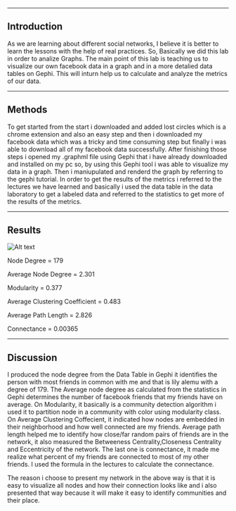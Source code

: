 
-------------
Introduction
-------------

As we are learning about different social networks, I believe it is better to learn the lessons with the help of real practices. So, Basically we did this lab in order to analize Graphs. The main point of this lab is teaching us to visualize our own facebook data in a graph and in a more detalied data tables on Gephi. This will inturn help us to calculate and analyze the metrics of our data.

--------
Methods
--------

To get started from the start i downloaded and added lost circles which is a chrome extension and also an easy step and then i downloaded my facebook data which was a tricky and time consuming step but finally i was able to download all of my facebook data successfully. After finishing those steps i opened my .graphml file using Gephi that i have already downloaded and installed on my pc so, by using this Gephi tool i was able to visualize my data in a graph. Then i maniupulated and renderd the graph by referring to the gephi tutorial. In order to get the results of the metrics i referred to the lectures we have learned and basically i used the data table in the data laboratory to get a labeled data and referred to the statistics to get more of the results of the metrics.


---------
Results
---------

![Alt text](C:\Users\test\Desktop\socialnets18\socialnets18\assignments\newfacebook.svg)  

Node Degree = 179

Average Node Degree = 2.301

Modularity = 0.377

Average Clustering Coefficient = 0.483

Average Path Length = 2.826

Connectance = 0.00365


------------
Discussion
------------

I produced the node degree from the Data Table  in Gephi it identifies the person with most friends in common with me and that is lily alemu with a degree of 179. The Average node degree as calculated from the statistics in Gephi determines the number of facebook friends that my friends have on average. On Modularity, it basically is a community detection algorithm i used it to partition node in a community with color using modularity class. On Average Clustering Coffecient, it indicated how nodes are embedded in their neighborhood and how well connected are my friends. Average path length helped me to identify how close/far random pairs of friends are in the network, it also measured the Betweeness Centrality,Closeness Centrality and Eccentricity of the network. The last one is connectance, it made me realize what percent of my friends are connected to most of my other friends. I used the formula in the lectures to calculate the connectance.

The reason i choose to present my network in the above way is that it is easy to visualize all nodes and how their connection looks like and i also presented that way because it will make it easy to identify communities and their place.  

   